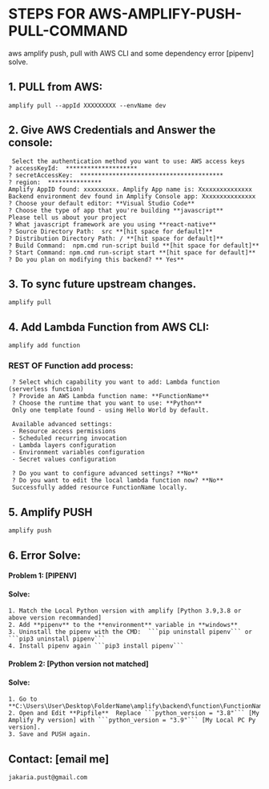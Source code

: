 # STEPS FOR AWS-AMPLIFY-PUSH-PULL-COMMAND
aws amplify push, pull with AWS CLI and some dependency error [pipenv] solve.

## 1. PULL from AWS:
```
amplify pull --appId XXXXXXXXX --envName dev
```

## 2. Give AWS Credentials and Answer the console:
```
 Select the authentication method you want to use: AWS access keys
? accessKeyId:  ********************
? secretAccessKey:  ****************************************
? region:  ***************
Amplify AppID found: xxxxxxxxx. Amplify App name is: Xxxxxxxxxxxxxxx
Backend environment dev found in Amplify Console app: Xxxxxxxxxxxxxxx
? Choose your default editor: **Visual Studio Code**
? Choose the type of app that you're building **javascript**
Please tell us about your project
? What javascript framework are you using **react-native**
? Source Directory Path:  src **[hit space for default]**
? Distribution Directory Path: / **[hit space for default]**
? Build Command:  npm.cmd run-script build **[hit space for default]**
? Start Command: npm.cmd run-script start **[hit space for default]**
? Do you plan on modifying this backend? ** Yes**
```

## 3. To sync future upstream changes.
```
amplify pull
```

## 4. Add Lambda Function from AWS CLI:
```
amplify add function
```
 ### REST OF Function add process:
 ```
  ? Select which capability you want to add: Lambda function (serverless function)
  ? Provide an AWS Lambda function name: **FunctionName**
  ? Choose the runtime that you want to use: **Python**
  Only one template found - using Hello World by default.

  Available advanced settings:
  - Resource access permissions
  - Scheduled recurring invocation
  - Lambda layers configuration
  - Environment variables configuration
  - Secret values configuration

  ? Do you want to configure advanced settings? **No**
  ? Do you want to edit the local lambda function now? **No**
  Successfully added resource FunctionName locally.
  ```
  
## 5. Amplify PUSH
```
amplify push
```

## 6. Error Solve:
  #### Problem 1: [PIPENV]
  #### Solve:
    1. Match the Local Python version with amplify [Python 3.9,3.8 or above version recommanded]
    2. Add **pipenv** to the **environment** variable in **windows**
    3. Uninstall the pipenv with the CMD:  ```pip uninstall pipenv``` or ```pip3 uninstall pipenv```
    4. Install pipenv again ```pip3 install pipenv```

  #### Problem 2: [Python version not matched]
  #### Solve:
    1. Go to **C:\Users\User\Desktop\FolderName\amplify\backend\function\FunctionName**.
    2. Open and Edit **Pipfile**  Replace ```python_version = "3.8"``` [My Amplify Py version] with ```python_version = "3.9"``` [My Local PC Py version].
    3. Save and PUSH again.

## Contact: [email me] 
```jakaria.pust@gmail.com```
